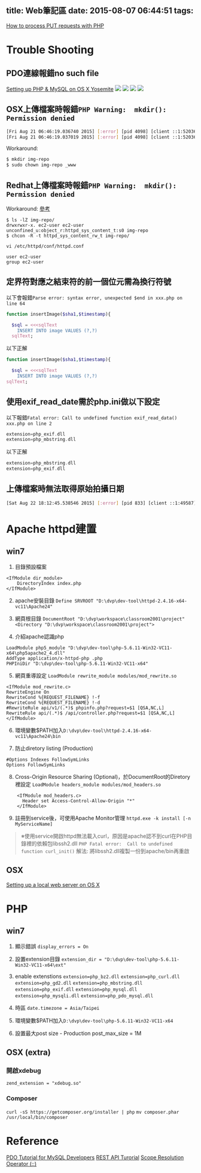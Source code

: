 title: Web筆記區
date: 2015-08-07 06:44:51
tags:
---
<!-- toc -->
[How to process PUT requests with PHP](http://phpave.com/how-to-process-put-requests-with-php/)

# Trouble Shooting
## PDO連線報錯no such file
[Setting up PHP & MySQL on OS X Yosemite](https://dzone.com/articles/setting-php-mysql-os-x)
![](pdo-error-msg.png)
![](pdo-error-phpinfo.png)
![](pdo-error-phpini.png)
![](pdo-error-mysql-sock.png)


## OSX上傳檔案時報錯`PHP Warning:  mkdir(): Permission denied`
```bash
[Fri Aug 21 06:46:19.036740 2015] [:error] [pid 4098] [client ::1:52036] PHP Warning:  mkdir(): Permission denied in /Users/Hamn/Workspace/pichannel.web/api/MyAPI.class.php on line 77
[Fri Aug 21 06:46:19.037019 2015] [:error] [pid 4098] [client ::1:52036] PHP Warning:  file_put_contents(/Users/Hamn/Workspace/pichannel.web/img-repo/fd/94400820857e1f415555cda791b279af6d72e8.jpg): failed to open stream: No such file or dir
```
Workaround:
```bash
$ mkdir img-repo
$ sudo chown img-repo _www
```



## Redhat上傳檔案時報錯`PHP Warning:  mkdir(): Permission denied`
Workaround: [參考](http://stackoverflow.com/questions/13908722/php-unable-to-create-a-directory-with-mkdir)
```
$ ls -lZ img-repo/
drwxrwxr-x. ec2-user ec2-user unconfined_u:object_r:httpd_sys_content_t:s0 img-repo
$ chcon -R -t httpd_sys_content_rw_t img-repo/
```
```
vi /etc/httpd/conf/httpd.conf

user ec2-user
group ec2-user
```


## 定界符對應之結束符的前一個位元需為換行符號

以下會報錯`Parse error: syntax error, unexpected $end in xxx.php on line 64 `
```php
function insertImage($sha1,$timestamp){

  $sql = <<<sqlText
    INSERT INTO image VALUES (?,?)
  sqlText;
```

以下正解
```php
function insertImage($sha1,$timestamp){

  $sql = <<<sqlText
    INSERT INTO image VALUES (?,?)
sqlText;
```



## 使用exif_read_date需於php.ini做以下設定
以下報錯`Fatal error: Call to undefined function exif_read_data() xxx.php on line 2 `
```php
extension=php_exif.dll
extension=php_mbstring.dll
```
以下正解
```php
extension=php_mbstring.dll
extension=php_exif.dll
```




## 上傳檔案時無法取得原始拍攝日期
```bash
[Sat Aug 22 18:12:45.538546 2015] [:error] [pid 833] [client ::1:49587] PHP Notice:  Undefined index: DateTimeOriginal in /Users/Hamn/Workspace/pichannel.web/api/MyAPI.class.php on line 89
```



# Apache httpd建置
## win7

1. 目錄預設檔案
```
<IfModule dir_module>
    DirectoryIndex index.php
</IfModule>
```
2. apache安裝目錄
`Define SRVROOT "D:\dvp\dev-tool\httpd-2.4.16-x64-vc11\Apache24"`

3. 網頁根目錄
`DocumentRoot "D:\dvp\workspace\classroom2001\project"`
`<Directory "D:\dvp\workspace\classroom2001\project">`

4. 介紹apache認識php
```
LoadModule php5_module "D:\dvp\dev-tool\php-5.6.11-Win32-VC11-x64\php5apache2_4.dll"
AddType application/x-httpd-php .php
PHPIniDir "D:\dvp\dev-tool\php-5.6.11-Win32-VC11-x64"
```
5. 網頁重導設定
`LoadModule rewrite_module modules/mod_rewrite.so`
```
<IfModule mod_rewrite.c>
RewriteEngine On
RewriteCond %{REQUEST_FILENAME} !-f
RewriteCond %{REQUEST_FILENAME} !-d
#RewriteRule api/v1/(.*)$ phpinfo.php?request=$1 [QSA,NC,L]
RewriteRule api/(.*)$ /api/controller.php?request=$1 [QSA,NC,L]
</IfModule>
```
6. 環境變數$PATH加入`D:\dvp\dev-tool\httpd-2.4.16-x64-vc11\Apache24\bin`

7. 防止diretory listing (Production)
```
#Options Indexes FollowSymLinks
Options FollowSymLinks
```
8. Cross-Origin Resource Sharing (Optional)，於DocumentRoot的Diretory裡設定
`LoadModule headers_module modules/mod_headers.so`
```
    <IfModule mod_headers.c>
      Header set Access-Control-Allow-Origin "*"
    </IfModule>
```

9. 註冊到service後，可使用Apache Monitor管理
`httpd.exe -k install [-n MyServiceName]`

>※使用service開啟httpd無法載入curl，原因是apache認不到curl在PHP目錄裡的依賴包libssh2.dll
>`PHP Fatal error:  Call to undefined function curl_init()`
>解法: 將libssh2.dll複製一份到apache/bin再重啟

## OSX
[Setting up a local web server on OS X](https://discussions.apple.com/docs/DOC-3083)

# PHP
## win7
1. 顯示錯誤
`display_errors = On`

2. 設置extension目錄
`extension_dir = "D:\dvp\dev-tool\php-5.6.11-Win32-VC11-x64\ext"`

3. enable extenstions
`extension=php_bz2.dll`
`extension=php_curl.dll`
`extension=php_gd2.dll`
`extension=php_mbstring.dll`
`extension=php_exif.dll`
`extension=php_mysql.dll`
`extension=php_mysqli.dll`
`extension=php_pdo_mysql.dll`

4. 時區
`date.timezone = Asia/Taipei`

5. 環境變數$PATH加入`D:\dvp\dev-tool\php-5.6.11-Win32-VC11-x64`

6. 設置最大post size - Production
post_max_size = 1M

## OSX (extra)
### 開啟xdebug
`zend_extension = "xdebug.so"`
### Composer
`curl -sS https://getcomposer.org/installer | php`
`mv composer.phar /usr/local/bin/composer`


# Reference
[PDO Tutorial for MySQL Developers](http://wiki.hashphp.org/PDO_Tutorial_for_MySQL_Developers)
[REST API Turorial](http://www.restapitutorial.com/index.html)
[Scope Resolution Operator (::)](http://php.net/manual/en/language.oop5.paamayim-nekudotayim.php)

